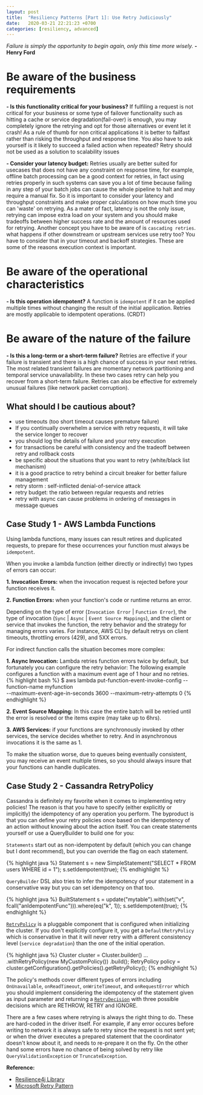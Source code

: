 ```yaml
---
layout: post
title:  "Resiliency Patterns [Part 1]: Use Retry Judiciously"
date:   2020-03-21 22:21:23 +0700
categories: [resiliency, advanced]
---
```


*Failure is simply the opportunity to begin again, only this time more wisely.* 
    **-Henry Ford**

# Be aware of the business requirements

**- Is this functionality critical for your business?**
If fulfiling a request is not critical for your business or some type of failover functionality such as hitting a cache or service degradation(fail-over) is enough, you may completely ignore the retrying and opt for those alternatives or event let it crash! As a rule of thumb for non critical applications it is better to failfast rather than risking the throughput and response time.
You also have to ask yourself is it likely to succeed a failed action when repeated?
Retry should not be used as a solution to scalability issues

**- Consider your latency budget:**
Retries usually are better suited for usecases that does not have any constraint on response time, for example, offline batch processing can be a good context for retries, in fact using retries properly in such systems can save you a lot of time because failing in any step of your batch jobs can cause the whole pipeline to halt and may require a manual fix.
So it is important to consider your latency and throughput constraints and make proper calculations on how much time you can 'waste' on retrying. As a mater of fact, latency is not the only issue, retrying can impose extra load on your system and you should make tradeoffs between higher success rate and the amount of resources used for retrying. 
Another concept you have to be aware of is `cascading retries`. what happens if other downstream or upstream services use retry too? You have to consider that in your timeout and backoff strategies. 
These are some of the reasons execution context is important.


# Be aware of the operational characteristics
**- Is this operation idempotent?**
A function is `idempotent` if it can be applied multiple times without changing the result of the initial application.
Retries are mostly applicable to idempotent operations. (CRDT)

# Be aware of the nature of the failure

**- Is this a long-term or a short-term failure?**
Retries are effective if your failure is transient and there is a high chance of success in your next retries. The most related transient failures are momentary network partitioning and temporal service unavailability. In these two cases retry can help you recover from a short-term failure.
Retries can also be effective for extremely unusual failures (like network packet corruption).

## What should I be cautious about?
- use timeouts (too short timeout causes premature failure)
- If you continually overwhelm a service with retry requests, it will take the service longer to recover
- you should log the details of failure and your retry execution
- for transactions be careful with consistency and the tradeoff between retry and rollback costs
- be specific about the situations that you want to retry (white/black list mechanism)
- it is a good practice to retry behind a circuit breaker for better failure management
- retry storm : self-inflicted denial-of-service attack
- retry budget: the ratio between regular requests and retries
- retry with async can cause problems in ordering of messages in message queues

## Case Study 1 - AWS Lambda Functions
Using lambda functions, many issues can result retires and duplicated requests, to prepare for these occurrences your function must always be `idempotent`.

When you invoke a lambda function (either directly or indirectly) two types of errors can occur:

**1. Invocation Errors:** when the invocation request is rejected before your function receives it.

**2. Function Errors:** when your function's code or runtime returns an error.

Depending on the type of error (`Invocation Error` | `Function Error`), the type of invocation (`Sync` | `Async` | `Event Source Mappings`), and the client or service that invokes the function, the retry behavior and the strategy for managing errors varies.
For instance, AWS CLI by default retrys on client timeouts, throttling errors (429), and 5XX errors.

For indirect function calls the situation becomes more complex:

**1. Async Invocation:** Lambda retries function errors twice by default, but fortunately you can configure the retry behavior:
The following example configures a function with a maximum event age of 1 hour and no retries.
{% highlight bash %}
$ aws lambda put-function-event-invoke-config --function-name myfunction \
--maximum-event-age-in-seconds 3600 --maximum-retry-attempts 0
{% endhighlight %}

**2. Event Source Mapping:** In this case the entire batch will be retried until the error is resolved or the items expire (may take up to 6hrs).

**3. AWS Services:** if your functions are synchronously invoked by other services, the service decides whether to retry. And in asynchronous invocations it is the same as 1.

To make the situation worse, due to queues being eventually consistent, you may receive an event multiple times, so you should always insure that your functions can handle duplicates.

## Case Study 2 - Cassandra RetryPolicy
Cassandra is definitely my favorite when it comes to implementing retry policies! The reason is that you have to specify (either explicitly or implicitly) the idempotency of any operation you perform. The byproduct is that you can define your retry policies once based on the idempotency of an action without knowing about the action itself.
You can create statements yourself or use a QueryBuilder to build one for you:

`Statements` start out as non-idempotent by default (which you can change but I dont recommend), but you can override the flag on each statement.

{% highlight java %}
Statement s = new SimpleStatement("SELECT * FROM users WHERE id = 1");
s.setIdempotent(true);
{% endhighlight %}

`QueryBuilder` DSL also tries to infer the idempotency of your statement in a conservative way but you can set idempotency on that too.

{% highlight java %}
BuiltStatement s = update("mytable").with(set("v", fcall("anIdempotentFunc"))).where(eq("k", 1));
s.setIdempotent(true);
{% endhighlight %}

[`RetryPolicy`](https://docs.datastax.com/en/drivers/java/3.6/com/datastax/driver/core/policies/RetryPolicy.html) is a pluggable component that is configured when initializing the cluster. If you don't explicitly configure it, you get a `DefaultRetryPolicy` which is conservative in that it will never retry with a different consistency level (`service degradation`) than the one of the initial operation.

{% highlight java %}
Cluster cluster = Cluster.builder()
        ...
        .withRetryPolicy(new MyCustomPolicy())
        .build();
RetryPolicy policy = cluster.getConfiguration().getPolicies().getRetryPolicy();
{% endhighlight %}

The policy's methods cover different types of errors including `OnUnavailable`, `onReadTimeout`, `onWriteTimeout`, and `onRequestError` which you should implement considering the idempotency of the statement given as input parameter and returning a [`RetryDecision`](https://docs.datastax.com/en/drivers/java/3.6/com/datastax/driver/core/policies/RetryPolicy.RetryDecision.html) with three possible decisions which are RETHROW, RETRY and IGNORE.

There are a few cases where retrying is always the right thing to do. These are hard-coded in the driver itself. For example, if any error occures before writing to network it is always safe to retry since the request is not sent yet; or when the driver executes a prepared statement that the coordinator doesn't know about it, and needs to re-prepare it on the fly. On the other hand some errors have no chance of being solved by retry like `QueryValidationException` or `TruncateException`.

**Reference:**

* [Resilience4j Library](https://resilience4j.readme.io/docs/retry)
* [Microsoft Retry Pattern](https://docs.microsoft.com/en-us/azure/architecture/patterns/retry)